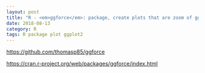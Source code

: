 ```yaml
---
layout: post
title: "R - <em>ggforce</em>: package, create plots that are zoom of ggplot"
date: 2018-08-13
category: R
tags: R package plot ggplot2
---
```


https://github.com/thomasp85/ggforce


https://cran.r-project.org/web/packages/ggforce/index.html
